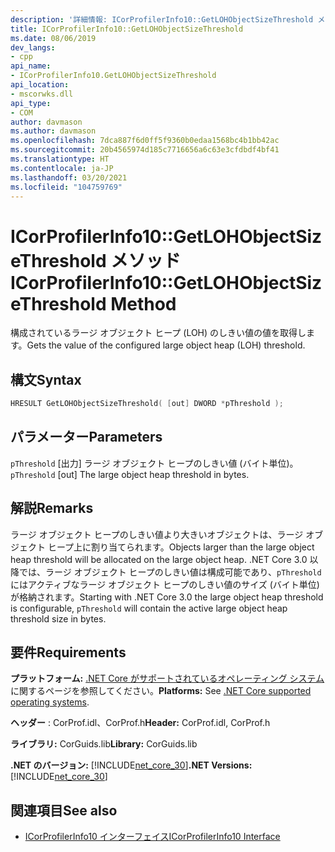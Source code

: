 ```yaml
---
description: '詳細情報: ICorProfilerInfo10::GetLOHObjectSizeThreshold メソッド'
title: ICorProfilerInfo10::GetLOHObjectSizeThreshold
ms.date: 08/06/2019
dev_langs:
- cpp
api_name:
- ICorProfilerInfo10.GetLOHObjectSizeThreshold
api_location:
- mscorwks.dll
api_type:
- COM
author: davmason
ms.author: davmason
ms.openlocfilehash: 7dca887f6d0ff5f9360b0edaa1568bc4b1bb42ac
ms.sourcegitcommit: 20b4565974d185c7716656a6c63e3cfdbdf4bf41
ms.translationtype: HT
ms.contentlocale: ja-JP
ms.lasthandoff: 03/20/2021
ms.locfileid: "104759769"
---
```

# <a name="icorprofilerinfo10getlohobjectsizethreshold-method"></a><span data-ttu-id="bbde0-103">ICorProfilerInfo10::GetLOHObjectSizeThreshold メソッド</span><span class="sxs-lookup"><span data-stu-id="bbde0-103">ICorProfilerInfo10::GetLOHObjectSizeThreshold Method</span></span>

<span data-ttu-id="bbde0-104">構成されているラージ オブジェクト ヒープ (LOH) のしきい値の値を取得します。</span><span class="sxs-lookup"><span data-stu-id="bbde0-104">Gets the value of the configured large object heap (LOH) threshold.</span></span>

## <a name="syntax"></a><span data-ttu-id="bbde0-105">構文</span><span class="sxs-lookup"><span data-stu-id="bbde0-105">Syntax</span></span>

```cpp
HRESULT GetLOHObjectSizeThreshold( [out] DWORD *pThreshold );
```

## <a name="parameters"></a><span data-ttu-id="bbde0-106">パラメーター</span><span class="sxs-lookup"><span data-stu-id="bbde0-106">Parameters</span></span>

<span data-ttu-id="bbde0-107">`pThreshold` [出力] ラージ オブジェクト ヒープのしきい値 (バイト単位)。</span><span class="sxs-lookup"><span data-stu-id="bbde0-107">`pThreshold` [out] The large object heap threshold in bytes.</span></span>

## <a name="remarks"></a><span data-ttu-id="bbde0-108">解説</span><span class="sxs-lookup"><span data-stu-id="bbde0-108">Remarks</span></span>

<span data-ttu-id="bbde0-109">ラージ オブジェクト ヒープのしきい値より大きいオブジェクトは、ラージ オブジェクト ヒープ上に割り当てられます。</span><span class="sxs-lookup"><span data-stu-id="bbde0-109">Objects larger than the large object heap threshold will be allocated on the large object heap.</span></span> <span data-ttu-id="bbde0-110">.NET Core 3.0 以降では、ラージ オブジェクト ヒープのしきい値は構成可能であり、`pThreshold` にはアクティブなラージ オブジェクト ヒープのしきい値のサイズ (バイト単位) が格納されます。</span><span class="sxs-lookup"><span data-stu-id="bbde0-110">Starting with .NET Core 3.0 the large object heap threshold is configurable, `pThreshold` will contain the active large object heap threshold size in bytes.</span></span>

## <a name="requirements"></a><span data-ttu-id="bbde0-111">要件</span><span class="sxs-lookup"><span data-stu-id="bbde0-111">Requirements</span></span>

<span data-ttu-id="bbde0-112">**プラットフォーム:** [.NET Core がサポートされているオペレーティング システム](../../../core/install/windows.md?pivots=os-windows)に関するページを参照してください。</span><span class="sxs-lookup"><span data-stu-id="bbde0-112">**Platforms:** See [.NET Core supported operating systems](../../../core/install/windows.md?pivots=os-windows).</span></span>

<span data-ttu-id="bbde0-113">**ヘッダー** : CorProf.idl、CorProf.h</span><span class="sxs-lookup"><span data-stu-id="bbde0-113">**Header:** CorProf.idl, CorProf.h</span></span>

<span data-ttu-id="bbde0-114">**ライブラリ:** CorGuids.lib</span><span class="sxs-lookup"><span data-stu-id="bbde0-114">**Library:** CorGuids.lib</span></span>

<span data-ttu-id="bbde0-115">**.NET のバージョン:** [!INCLUDE[net_core_30](../../../../includes/net-core-30-md.md)]</span><span class="sxs-lookup"><span data-stu-id="bbde0-115">**.NET Versions:** [!INCLUDE[net_core_30](../../../../includes/net-core-30-md.md)]</span></span>

## <a name="see-also"></a><span data-ttu-id="bbde0-116">関連項目</span><span class="sxs-lookup"><span data-stu-id="bbde0-116">See also</span></span>

- [<span data-ttu-id="bbde0-117">ICorProfilerInfo10 インターフェイス</span><span class="sxs-lookup"><span data-stu-id="bbde0-117">ICorProfilerInfo10 Interface</span></span>](icorprofilerinfo10-interface.md)

